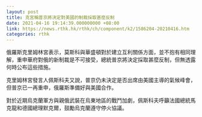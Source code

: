 ```yaml
---
layout: post
title: 克宮稱普京將決定對美國的制裁採取甚麼反制
date: 2021-04-16 19:14:39.000000000 +08:00
link: https://news.rthk.hk/rthk/ch/component/k2/1586204-20210416.htm
categories: rthk
---
```


俄羅斯克里姆林宮表示，莫斯科與華盛頓對於建立互利關係方面，並不抱有相同理解，重申華府對俄的新制裁是不可接受，總統普京將決定採取甚麼反制，但無透露何時公布這些措施。

克里姆林宮發言人佩斯科夫又說，普京仍未決定是否出席由美國主導的氣候峰會，但普京已一再重申，俄羅斯準備好與美國合作。

對於近期烏克蘭軍方與親俄武裝在烏東地區的戰鬥加劇，佩斯科夫呼籲法國總統馬克龍和德國總理默克爾，鼓勵烏克蘭遵守停火協議。

